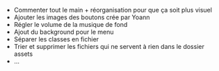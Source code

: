 - Commenter tout le main + réorganisation pour que ça soit plus visuel
- Ajouter les images des boutons crée par Yoann
- Régler le volume de la musique de fond
- Ajout du background pour le menu
- Séparer les classes en fichier
- Trier et supprimer les fichiers qui ne servent à rien dans le dossier assets
- ...
